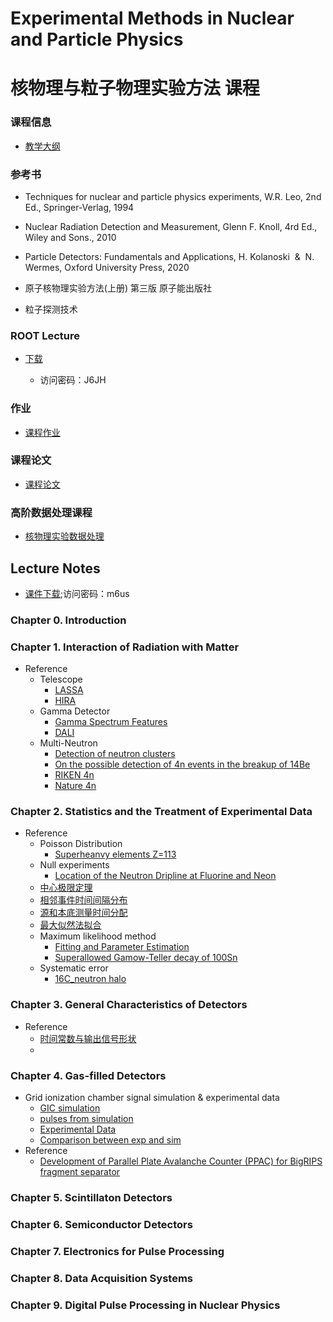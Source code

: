 # Experimental Methods in Nuclear and Particle Physics
# 核物理与粒子物理实验方法 课程

### 课程信息
- [教学大纲](Syllabus.md)

### 参考书 

- Techniques for nuclear and particle physics experiments, W.R. Leo, 2nd Ed., Springer-Verlag, 1994
- Nuclear Radiation Detection and Measurement, Glenn F. Knoll, 4rd Ed., Wiley and Sons., 2010
- Particle Detectors: Fundamentals and Applications, H. Kolanoski  &  N. Wermes, Oxford University Press, 2020

- 原子核物理实验方法(上册) 第三版 原子能出版社
- 粒子探测技术

### ROOT Lecture
- [下载](https://disk.pku.edu.cn:443/link/AE7C31C6483013650457C4651BE41D9F)
  
  - 访问密码：J6JH

### 作业
- [课程作业](coursework.md)

### 课程论文
- [课程论文](report.md)   

 
### 高阶数据处理课程
 - [核物理实验数据处理](https://zhihuanli.github.io/Experimental-Data-Analysis-Course/)
 

## Lecture Notes
* [课件下载](https://disk.pku.edu.cn:443/link/EE125683BEA9A7DD056C8A7C8FD3D42E);访问密码：m6us

### Chapter 0. Introduction

### Chapter 1. Interaction of Radiation with Matter

 * Reference
   * Telescope
     * [LASSA](https://zhihuanli.github.io/Experimental-Method-in-Nuclear-Physics/chapt1/ref/LASSA_telescope.pdf)
     * [HIRA](https://zhihuanli.github.io/Experimental-Method-in-Nuclear-Physics/chapt1/ref/HIRA_telescope.pdf)
   * Gamma Detector
     * [Gamma Spectrum Features](https://zhihuanli.github.io/Experimental-Method-in-Nuclear-Physics/chapt1/ref/Gamma_Spectrum_Features.pdf)
     * [DALI](https://zhihuanli.github.io/Experimental-Method-in-Nuclear-Physics/chapt1/ref/DALI_array.pdf)
   * Multi-Neutron
     * [Detection of neutron clusters](https://zhihuanli.github.io/Experimental-Method-in-Nuclear-Physics/chapt1/ref/PhysRevC.65.044006_Detection_of_neutron_clusters.pdf)
     * [On the possible detection of 4n events in the breakup of 14Be](https://zhihuanli.github.io/Experimental-Method-in-Nuclear-Physics/chapt1/ref/On_the_possible_detection_of_4n_events_in_the_breakup_of_14Be.pdf)
     * [RIKEN 4n](https://zhihuanli.github.io/Experimental-Method-in-Nuclear-Physics/chapt1/ref/PhysRevLett.116.052501.pdf)
     * [Nature 4n](https://zhihuanli.github.io/Experimental-Method-in-Nuclear-Physics/chapt1/ref/s41586-022-04827-6.pdf)
    
### Chapter 2. Statistics and the Treatment of Experimental Data

 * Reference
     * Poisson Distribution
       * [Superheanvy elements Z=113](https://zhihuanli.github.io/Experimental-Method-in-Nuclear-Physics/chapt2/ref/JPSJ103201.pdf)
     * Null experiments
       * [Location of the Neutron Dripline at Fluorine and Neon](https://zhihuanli.github.io/Experimental-Method-in-Nuclear-Physics/chapt2/ref/PhysRevLett.123.212501.pdf)
     * [中心极限定理](https://zhihuanli.github.io/Experimental-Method-in-Nuclear-Physics/chapt2/2.centerlimit.html)
     * [相邻事件时间间隔分布](https://zhihuanli.github.io/Experimental-Method-in-Nuclear-Physics/chapt2/2.distribution_of_time_intervals.html)
     * [源和本底测量时间分配](https://zhihuanli.github.io/Experimental-Method-in-Nuclear-Physics/chapt2/source_background.html)
     * [最大似然法拟合](https://zhihuanli.github.io/Experimental-Method-in-Nuclear-Physics/chapt2/ML_fit.html)
     * Maximum likelihood method
       * [Fitting and Parameter Estimation](https://twiki.cern.ch/twiki/pub/Main/ROOTRioTutorial/ROOT_Rio2015_Fitting.pdf) 
       * [Superallowed Gamow-Teller decay of 100Sn](https://zhihuanli.github.io/Experimental-Method-in-Nuclear-Physics/chapt2/ref/Nature_11116.pdf)
     * Systematic error
       * [16C_neutron halo](https://zhihuanli.github.io/Experimental-Method-in-Nuclear-Physics/chapt2/ref/NPA709.103.16C_halo.pdf) 

### Chapter 3. General Characteristics of Detectors


 * Reference
     * [时间常数与输出信号形状](https://nbviewer.jupyter.org/github/pkuNucexp/experimental-methods/blob/master/chapt3/time%20constant%20RC.ipynb)
     * 
### Chapter 4. Gas-filled Detectors


* Grid ionization chamber signal simulation & experimental data
  - [GIC simulation](https://zhihuanli.github.io/Experimental-Method-in-Nuclear-Physics/chapt4/GIC/GIC_simulation.html)
  - [pulses from simulation](https://zhihuanli.github.io/Experimental-Method-in-Nuclear-Physics/chapt4/GIC/Simulation_Pulses.html)
  - [Experimental Data](https://zhihuanli.github.io/Experimental-Method-in-Nuclear-Physics/chapt4/GIC/Experimental_Data_Analysis.html)
  - [Comparison between exp and sim](https://zhihuanli.github.io/Experimental-Method-in-Nuclear-Physics/chapt4/GIC/comparison_of_pulse_shapes.html)
* Reference
     * [Development of Parallel Plate Avalanche Counter (PPAC) for BigRIPS fragment separator](https://zhihuanli.github.io/Experimental-Method-in-Nuclear-Physics/chapt4/ref/PPAC.pdf)

### Chapter 5. Scintillaton Detectors


### Chapter 6. Semiconductor Detectors



### Chapter 7. Electronics for Pulse Processing



### Chapter 8. Data Acquisition Systems



### Chapter 9. Digital Pulse Processing in Nuclear Physics


